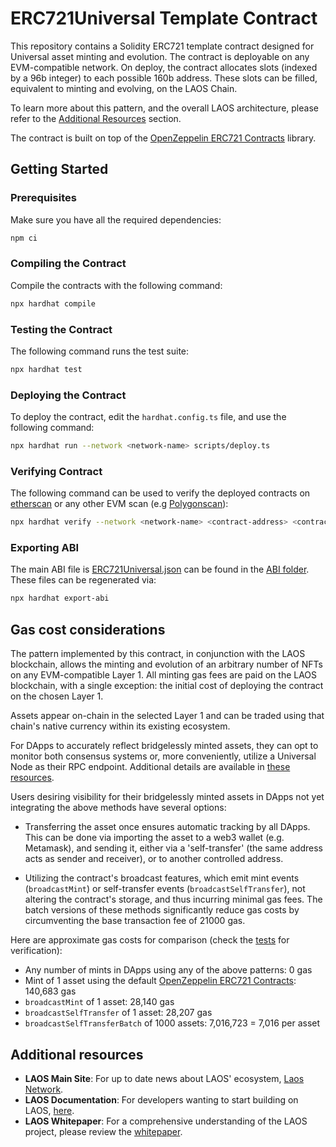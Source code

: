 # ERC721Universal Template Contract

This repository contains a Solidity ERC721 template contract designed for Universal asset minting and evolution. The contract is deployable on any EVM-compatible network. On deploy, the contract allocates slots (indexed by a 96b integer) to each possible 160b address. These slots can be filled, equivalent to minting and evolving, on the LAOS Chain.

To learn more about this pattern, and the overall LAOS architecture, please refer to the [Additional Resources](#additional-resources) section.

The contract is built on top of the [OpenZeppelin ERC721 Contracts](https://github.com/OpenZeppelin/openzeppelin-contracts) library.

## Getting Started

### Prerequisites

Make sure you have all the required dependencies:

```bash
npm ci
```

### Compiling the Contract

Compile the contracts with the following command:

```bash
npx hardhat compile
```

### Testing the Contract

The following command runs the test suite:

```bash
npx hardhat test
```

### Deploying the Contract

To deploy the contract, edit the `hardhat.config.ts` file, and use the following command:

```bash
npx hardhat run --network <network-name> scripts/deploy.ts
```

### Verifying Contract

The following command can be used to verify the deployed contracts on [etherscan](https://etherscan.io/) or any other EVM scan (e.g [Polygonscan](https://polygonscan.com/)):

```bash
npx hardhat verify --network <network-name> <contract-address> <contract-deploy-arguments>
```

### Exporting ABI

The main ABI file is [ERC721Universal.json](./abi/contracts/ERC721Universal.sol/ERC721Universal.json) can be found in the [ABI folder](./abi/contracts).
These files can be regenerated via:

```bash
npx hardhat export-abi
```


## Gas cost considerations

The pattern implemented by this contract, in conjunction with the LAOS blockchain, 
allows the minting and evolution of an arbitrary number of NFTs on any EVM-compatible Layer 1. 
All minting gas fees are paid on the LAOS blockchain,
with a single exception: the initial cost of deploying the contract on the chosen Layer 1.

Assets appear on-chain in the selected Layer 1 and can be traded using that chain's native
currency within its existing ecosystem.

For DApps to accurately reflect bridgelessly minted assets,
they can opt to monitor both consensus systems or, more conveniently,
utilize a Universal Node as their RPC endpoint. Additional details are available in [these resources](https://docs.laosnetwork.io/introduction/resources).

Users desiring visibility for their bridgelessly minted assets in DApps not yet integrating the above methods have several options:

- Transferring the asset once ensures automatic tracking by all DApps. This can be done via importing the asset to a web3 wallet
(e.g. Metamask), and sending it, either via a 'self-transfer' (the same address acts as sender and receiver),
or to another controlled address.

- Utilizing the contract's broadcast features, which emit mint events (`broadcastMint`) or self-transfer events (`broadcastSelfTransfer`), 
not altering the contract's storage, and thus incurring minimal gas fees. The batch versions of these methods
significantly reduce gas costs by circumventing the base transaction fee of 21000 gas.

Here are approximate gas costs for comparison (check the [tests](./test/ERC721Universal.ts) for verification):

* Any number of mints in DApps using any of the above patterns: 0 gas
* Mint of 1 asset using the default [OpenZeppelin ERC721 Contracts](https://github.com/OpenZeppelin/openzeppelin-contracts): 140,683 gas
* `broadcastMint` of 1 asset: 28,140 gas
* `broadcastSelfTransfer` of 1 asset: 28,207 gas
* `broadcastSelfTransferBatch` of 1000 assets: 7,016,723 = 7,016 per asset



## Additional resources

- **LAOS Main Site**: For up to date news about LAOS' ecosystem, [Laos Network](https://www.laosnetwork.io).
- **LAOS Documentation**: For developers wanting to start building on LAOS, [here](https://docs.laosnetwork.io/).
- **LAOS Whitepaper**: For a comprehensive understanding of the LAOS project, please review the [whitepaper](https://github.com/freeverseio/laos-whitepaper).
